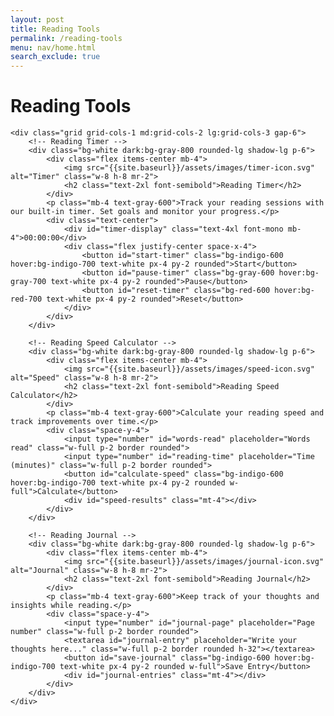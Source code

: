 ```yaml
---
layout: post
title: Reading Tools
permalink: /reading-tools
menu: nav/home.html
search_exclude: true
---
```


<div class="container mx-auto px-4 py-8">
    <h1 class="text-4xl font-bold mb-8">Reading Tools</h1>
    
    <div class="grid grid-cols-1 md:grid-cols-2 lg:grid-cols-3 gap-6">
        <!-- Reading Timer -->
        <div class="bg-white dark:bg-gray-800 rounded-lg shadow-lg p-6">
            <div class="flex items-center mb-4">
                <img src="{{site.baseurl}}/assets/images/timer-icon.svg" alt="Timer" class="w-8 h-8 mr-2">
                <h2 class="text-2xl font-semibold">Reading Timer</h2>
            </div>
            <p class="mb-4 text-gray-600">Track your reading sessions with our built-in timer. Set goals and monitor your progress.</p>
            <div class="text-center">
                <div id="timer-display" class="text-4xl font-mono mb-4">00:00:00</div>
                <div class="flex justify-center space-x-4">
                    <button id="start-timer" class="bg-indigo-600 hover:bg-indigo-700 text-white px-4 py-2 rounded">Start</button>
                    <button id="pause-timer" class="bg-gray-600 hover:bg-gray-700 text-white px-4 py-2 rounded">Pause</button>
                    <button id="reset-timer" class="bg-red-600 hover:bg-red-700 text-white px-4 py-2 rounded">Reset</button>
                </div>
            </div>
        </div>

        <!-- Reading Speed Calculator -->
        <div class="bg-white dark:bg-gray-800 rounded-lg shadow-lg p-6">
            <div class="flex items-center mb-4">
                <img src="{{site.baseurl}}/assets/images/speed-icon.svg" alt="Speed" class="w-8 h-8 mr-2">
                <h2 class="text-2xl font-semibold">Reading Speed Calculator</h2>
            </div>
            <p class="mb-4 text-gray-600">Calculate your reading speed and track improvements over time.</p>
            <div class="space-y-4">
                <input type="number" id="words-read" placeholder="Words read" class="w-full p-2 border rounded">
                <input type="number" id="reading-time" placeholder="Time (minutes)" class="w-full p-2 border rounded">
                <button id="calculate-speed" class="bg-indigo-600 hover:bg-indigo-700 text-white px-4 py-2 rounded w-full">Calculate</button>
                <div id="speed-results" class="mt-4"></div>
            </div>
        </div>

        <!-- Reading Journal -->
        <div class="bg-white dark:bg-gray-800 rounded-lg shadow-lg p-6">
            <div class="flex items-center mb-4">
                <img src="{{site.baseurl}}/assets/images/journal-icon.svg" alt="Journal" class="w-8 h-8 mr-2">
                <h2 class="text-2xl font-semibold">Reading Journal</h2>
            </div>
            <p class="mb-4 text-gray-600">Keep track of your thoughts and insights while reading.</p>
            <div class="space-y-4">
                <input type="number" id="journal-page" placeholder="Page number" class="w-full p-2 border rounded">
                <textarea id="journal-entry" placeholder="Write your thoughts here..." class="w-full p-2 border rounded h-32"></textarea>
                <button id="save-journal" class="bg-indigo-600 hover:bg-indigo-700 text-white px-4 py-2 rounded w-full">Save Entry</button>
                <div id="journal-entries" class="mt-4"></div>
            </div>
        </div>
    </div>
</div>

<script type="module">
    import { ReadingTimer } from "{{site.baseurl}}/assets/js/features/reading/timer.js";
    import { ReadingSpeedCalculator } from "{{site.baseurl}}/assets/js/features/reading/speedCalculator.js";
    import { ReadingJournal } from "{{site.baseurl}}/assets/js/features/reading/journal.js";

    document.addEventListener('DOMContentLoaded', function() {
        // Initialize Reading Timer
        const timer = new ReadingTimer();
        document.getElementById('start-timer').addEventListener('click', () => timer.start());
        document.getElementById('pause-timer').addEventListener('click', () => timer.pause());
        document.getElementById('reset-timer').addEventListener('click', () => timer.reset());

        // Initialize Reading Speed Calculator
        const speedCalculator = new ReadingSpeedCalculator();
        document.getElementById('calculate-speed').addEventListener('click', () => {
            const words = parseInt(document.getElementById('words-read').value);
            const minutes = parseInt(document.getElementById('reading-time').value);
            if (words && minutes) {
                const speed = speedCalculator.calculateSpeed(words, minutes);
                const level = speedCalculator.getReadingLevel(speed);
                speedCalculator.displayResults(speed, level);
                speedCalculator.saveResult(speed, level);
            }
        });

        // Initialize Reading Journal
        const journal = new ReadingJournal();
        document.getElementById('save-journal').addEventListener('click', () => {
            const page = parseInt(document.getElementById('journal-page').value);
            const content = document.getElementById('journal-entry').value;
            if (page && content) {
                journal.addEntry(content, page);
                document.getElementById('journal-entry').value = '';
                document.getElementById('journal-page').value = '';
            }
        });
    });
</script> 